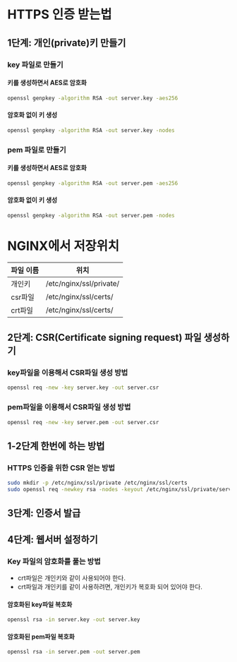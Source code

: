 # HTTPS 인증 받는법

## 1단계: 개인(private)키 만들기

### key 파일로 만들기
#### 키를 생성하면서 AES로 암호화
```bash
openssl genpkey -algorithm RSA -out server.key -aes256
```

#### 암호화 없이 키 생성
```bash
openssl genpkey -algorithm RSA -out server.key -nodes
```

### pem 파일로 만들기
#### 키를 생성하면서 AES로 암호화
```bash
openssl genpkey -algorithm RSA -out server.pem -aes256
```

#### 암호화 없이 키 생성
```bash
openssl genpkey -algorithm RSA -out server.pem -nodes
```

# NGINX에서 저장위치

|파일 이름|위치|
|---|---|
|개인키|/etc/nginx/ssl/private/|
|csr파일|/etc/nginx/ssl/certs/|
|crt파일|/etc/nginx/ssl/certs/|

## 2단계: CSR(Certificate signing request) 파일 생성하기
### key파일을 이용해서 CSR파일 생성 방법
```bash
openssl req -new -key server.key -out server.csr
```

### pem파일을 이용해서 CSR파일 생성 방법
```bash
openssl req -new -key server.pem -out server.csr
```

## 1-2단계 한번에 하는 방법
### HTTPS 인증을 위한 CSR 얻는 방법
```bash
sudo mkdir -p /etc/nginx/ssl/private /etc/nginx/ssl/certs
sudo openssl req -newkey rsa -nodes -keyout /etc/nginx/ssl/private/server.key -out /etc/nginx/ssl/certs/server.csr
```

## 3단계: 인증서 발급

## 4단계: 웹서버 설정하기

### Key 파일의 암호화를 풀는 방법
- crt파일은 개인키와 같이 사용되어야 한다.
- crt파일과 개인키를 같이 사용하려면, 개인키가 복호화 되어 있어야 한다.
#### 암호화된 key파일 복호화
```bash
openssl rsa -in server.key -out server.key
```

#### 암호화된 pem파일 복호화
```bash
openssl rsa -in server.pem -out server.pem
```

